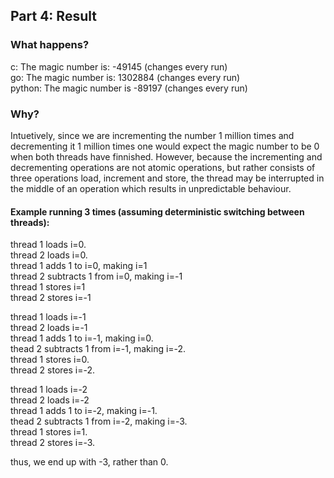 Part 4: Result
--------------------

### What happens?
c: The magic number is: -49145   (changes every run)  
go: The magic number is: 1302884 (changes every run)  
python: The magic number is -89197 (changes every run)  
  
### Why?
Intuetively, since we are incrementing the number 1 million times and decrementing it 1 million times one would expect the magic number to be 0 when both threads have finnished. However, because the incrementing and decrementing operations are not atomic operations, but rather consists of three operations load, increment and store, the thread may be interrupted in the middle of an operation which results in unpredictable behaviour.

#### Example running 3 times (assuming deterministic switching between threads):

thread 1 loads i=0.  
thread 2 loads i=0.  
thread 1 adds 1 to i=0, making i=1  
thread 2 subtracts 1 from i=0, making i=-1  
thread 1 stores i=1  
thread 2 stores i=-1  
  
thread 1 loads i=-1  
thread 2 loads i=-1  
thread 1 adds 1 to i=-1, making i=0.  
thead 2 subtracts 1 from i=-1, making i=-2.  
thread 1 stores i=0.  
thread 2 stores i=-2.  
  
thread 1 loads i=-2  
thread 2 loads i=-2  
thread 1 adds 1 to i=-2, making i=-1.  
thead 2 subtracts 1 from i=-2, making i=-3.  
thread 1 stores i=1.  
thread 2 stores i=-3.  
  
thus, we end up with -3, rather than 0.  



